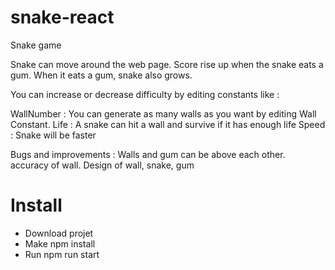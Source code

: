 # snake-react
Snake game

Snake can move around the web page. 
Score rise up when the snake eats a gum. When it eats a gum, snake also grows.

You can increase or decrease difficulty by editing constants like : 

WallNumber : You can generate as many walls as you want by editing Wall Constant. 
Life : A snake can hit a wall and survive if it has enough life
Speed : Snake will be faster

Bugs and improvements : Walls and gum can be above each other. accuracy of wall. Design of wall, snake, gum

# Install 

- Download projet
- Make npm install
- Run npm run start 





  
